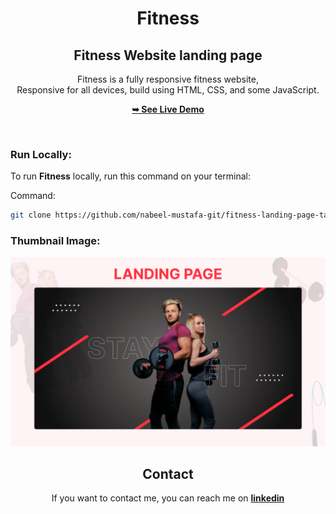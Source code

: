 <div align="center">

  <h1 align="center">Fitness</h1>
  <h2 align="center">Fitness Website landing page</h2>

Fitness is a fully responsive fitness website, <br />Responsive for all devices, build using HTML, CSS, and some JavaScript.

<a href="https://fitness-landing-page-task.netlify.app/"><strong>➥ See Live Demo</strong></a>

</div>

<br />

### Run Locally:

To run **Fitness** locally, run this command on your terminal:

Command:

```bash
git clone https://github.com/nabeel-mustafa-git/fitness-landing-page-task.git
```

### Thumbnail Image:

![Fitlife Desktop Demo](./assets/images/thumbnail.png "Desktop Demo")

<h2 align="center">Contact</h2>

<div align="center">

If you want to contact me, you can reach me on <a align="center" href="https://www.linkedin.com/in/nabeel-dev"><strong>linkedin</strong></a>

</div>
